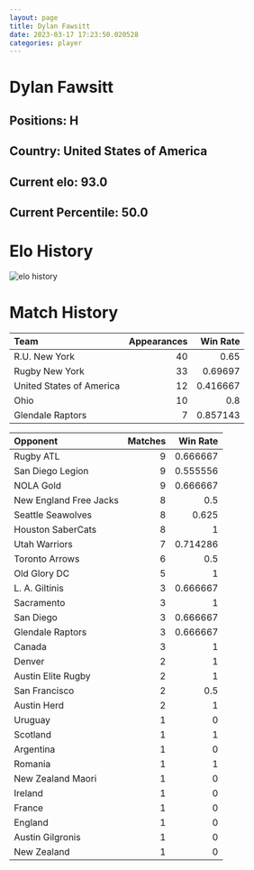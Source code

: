 ```yaml
---  
layout: page  
title: Dylan Fawsitt  
date: 2023-03-17 17:23:50.020528  
categories: player  
---
```

# Dylan Fawsitt

## Positions: H

## Country: United States of America

## Current elo: 93.0

## Current Percentile: 50.0

# Elo History


![elo history](history_DylanFawsitt.png)
# Match History


| Team                     |   Appearances |   Win Rate |
|:-------------------------|--------------:|-----------:|
| R.U. New York            |            40 |   0.65     |
| Rugby New York           |            33 |   0.69697  |
| United States of America |            12 |   0.416667 |
| Ohio                     |            10 |   0.8      |
| Glendale Raptors         |             7 |   0.857143 |

| Opponent               |   Matches |   Win Rate |
|:-----------------------|----------:|-----------:|
| Rugby ATL              |         9 |   0.666667 |
| San Diego Legion       |         9 |   0.555556 |
| NOLA Gold              |         9 |   0.666667 |
| New England Free Jacks |         8 |   0.5      |
| Seattle Seawolves      |         8 |   0.625    |
| Houston SaberCats      |         8 |   1        |
| Utah Warriors          |         7 |   0.714286 |
| Toronto Arrows         |         6 |   0.5      |
| Old Glory DC           |         5 |   1        |
| L. A. Giltinis         |         3 |   0.666667 |
| Sacramento             |         3 |   1        |
| San Diego              |         3 |   0.666667 |
| Glendale Raptors       |         3 |   0.666667 |
| Canada                 |         3 |   1        |
| Denver                 |         2 |   1        |
| Austin Elite Rugby     |         2 |   1        |
| San Francisco          |         2 |   0.5      |
| Austin Herd            |         2 |   1        |
| Uruguay                |         1 |   0        |
| Scotland               |         1 |   1        |
| Argentina              |         1 |   0        |
| Romania                |         1 |   1        |
| New Zealand Maori      |         1 |   0        |
| Ireland                |         1 |   0        |
| France                 |         1 |   0        |
| England                |         1 |   0        |
| Austin Gilgronis       |         1 |   0        |
| New Zealand            |         1 |   0        |